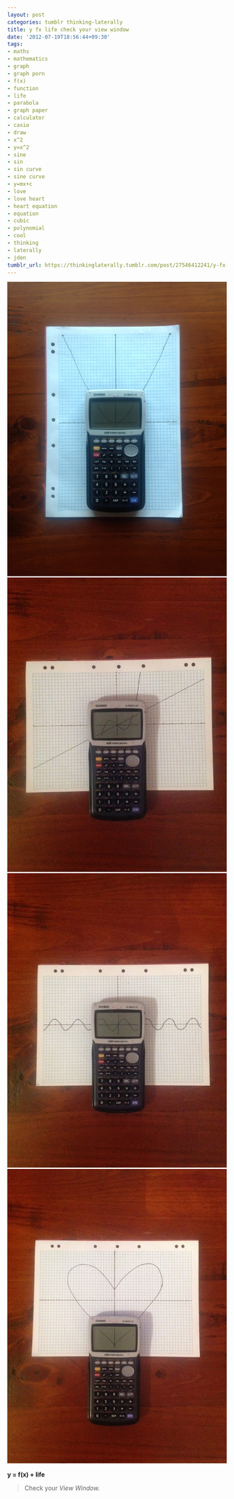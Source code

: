 ```yaml
---
layout: post
categories: tumblr thinking-laterally
title: y fx life check your view window
date: '2012-07-19T18:56:44+09:30'
tags:
- maths
- mathematics
- graph
- graph porn
- f(x)
- function
- life
- parabola
- graph paper
- calculator
- casio
- draw
- x^2
- y=x^2
- sine
- sin
- sin curve
- sine curve
- y=mx+c
- love
- love heart
- heart equation
- equation
- cubic
- polynomial
- cool
- thinking
- laterally
- jden
tumblr_url: https://thinkinglaterally.tumblr.com/post/27546412241/y-fx-life-check-your-view-window
---
```

 ![](/content/images/tumblr/thinking-laterally/tumblr_m7ei8l3UwP1qh9he3o1_1280.jpg)  
 ![](/content/images/tumblr/thinking-laterally/tumblr_m7ei8l3UwP1qh9he3o2_1280.jpg)  
 ![](/content/images/tumblr/thinking-laterally/tumblr_m7ei8l3UwP1qh9he3o3_1280.jpg)  
 ![](/content/images/tumblr/thinking-laterally/tumblr_m7ei8l3UwP1qh9he3o4_1280.jpg)  
  

**y = f(x) + life**

> Check your _View Window._

